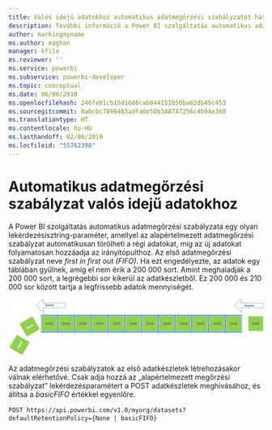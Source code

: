 ```yaml
---
title: Valós idejű adatokhoz automatikus adatmegőrzési szabályzatot használó Power BI API-k
description: További információ a Power BI szolgáltatás automatikus adatmegőrzési szabályzatáról
author: markingmyname
ms.author: maghan
manager: kfile
ms.reviewer: ''
ms.service: powerbi
ms.subservice: powerbi-developer
ms.topic: conceptual
ms.date: 06/08/2018
ms.openlocfilehash: 246feb1cb15d1688cab044151b50ba62db45c453
ms.sourcegitcommit: 0abcbc7898463adfa6e50b348747256c4b94e360
ms.translationtype: HT
ms.contentlocale: hu-HU
ms.lasthandoff: 02/06/2019
ms.locfileid: "55762398"
---
```

# <a name="automatic-retention-policy-for-real-time-data"></a>Automatikus adatmegőrzési szabályzat valós idejű adatokhoz

A Power BI szolgáltatás automatikus adatmegőrzési szabályzata egy olyan lekérdezésisztring-paraméter, amellyel az alapértelmezett adatmegőrzési szabályzat automatikusan törölheti a régi adatokat, míg az új adatokat folyamatosan hozzáadja az irányítópulthoz. Az első adatmegőrzési szabályzat neve *first in first out (FIFO)*. Ha ezt engedélyezte, az adatok egy táblában gyűlnek, amíg el nem érik a 200 000 sort. Amint meghaladják a 200 000 sort, a legrégebbi sor kikerül az adatkészletből. Ez 200 000 és 210 000 sor között tartja a legfrissebb adatok mennyiségét.  
  
<center>

![adatmegőrzési szabályzat](media/api-Automatic-retention-policy-for-real-time-data/retention-policy.png) 

</center>

Az adatmegőrzési szabályzatok az első adatkészletek létrehozásakor válnak elérhetővé. Csak adja hozzá az „alapértelmezett megőrzési szabályzat” lekérdezésparamétert a POST adatkészletek meghívásához, és állítsa a *basicFIFO* értékkel egyenlőre.  
  
    POST https://api.powerbi.com/v1.0/myorg/datasets?defaultRetentionPolicy={None | basicFIFO}